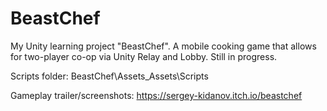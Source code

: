 # BeastChef
My Unity learning project "BeastChef". A mobile cooking game that allows for two-player co-op via Unity Relay and Lobby. Still in progress.

Scripts folder: BeastChef\Assets\_Assets\Scripts

Gameplay trailer/screenshots: https://sergey-kidanov.itch.io/beastchef
